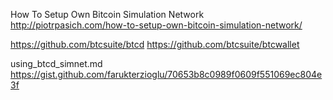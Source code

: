 How To Setup Own Bitcoin Simulation Network  
http://piotrpasich.com/how-to-setup-own-bitcoin-simulation-network/  


https://github.com/btcsuite/btcd
https://github.com/btcsuite/btcwallet

using_btcd_simnet.md
https://gist.github.com/farukterzioglu/70653b8c0989f0609f551069ec804e3f

